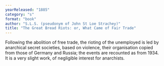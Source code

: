 ```yaml
---
yearReleased: "1885"
category: "s"
format: "book"
author: "S.L.S. (pseudonym of John St Loe Strachey)"
title: "The Great Bread Riots: or, What Came of Fair Trade"
---
```

Following the abolition of free trade, the rioting of the unemployed is led by anarchical secret societies, based on violence, their organisation copied from those of Germany and Russia; the events are recounted as from 1934. It is a very slight work, of negligible interest for anarchists.